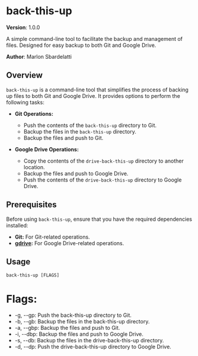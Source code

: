 # back-this-up

**Version**: 1.0.0

A simple command-line tool to facilitate the backup and management of files. Designed for easy backup to both Git and Google Drive.

**Author**: Marlon Sbardelatti

## Overview

`back-this-up` is a command-line tool that simplifies the process of backing up files to both Git and Google Drive. It provides options to perform the following tasks:

- **Git Operations:**
  - Push the contents of the `back-this-up` directory to Git.
  - Backup the files in the `back-this-up` directory.
  - Backup the files and push to Git.

- **Google Drive Operations:**
  - Copy the contents of the `drive-back-this-up` directory to another location.
  - Backup the files and push to Google Drive.
  - Push the contents of the `drive-back-this-up` directory to Google Drive.

## Prerequisites

Before using `back-this-up`, ensure that you have the required dependencies installed:

- **Git:** For Git-related operations.
- **[gdrive](https://github.com/gdrive-org/gdrive):** For Google Drive-related operations.

## Usage

```shell
back-this-up [FLAGS]
```
# Flags:

- -g, --gp: Push the back-this-up directory to Git.
- -b, --gb: Backup the files in the back-this-up directory.
- -a, --gbp: Backup the files and push to Git.
- -i, --dbp: Backup the files and push to Google Drive.
- -s, --db: Backup the files in the drive-back-this-up directory.
- -d, --dp: Push the drive-back-this-up directory to Google Drive.
